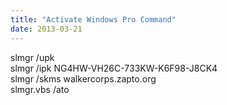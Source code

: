 ```yaml
---
title: "Activate Windows Pro Command"
date: 2013-03-21
---
```

slmgr /upk<br />
slmgr /ipk NG4HW-VH26C-733KW-K6F98-J8CK4<br />
slmgr /skms walkercorps.zapto.org<br />
slmgr.vbs /ato
